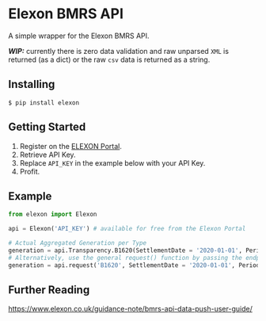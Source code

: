 # Elexon BMRS API

A simple wrapper for the Elexon BMRS API.

***WIP:*** currently there is zero data validation and raw unparsed `XML` is returned (as a dict)
or the raw `csv` data is returned as a string.

## Installing

```Shell
$ pip install elexon
```

## Getting Started
 1. Register on the [ELEXON Portal](https://www.elexonportal.co.uk).
 2. Retrieve API Key.
 3. Replace `API_KEY` in the example below with your API Key.
 4. Profit.

## Example

```python
from elexon import Elexon

api = Elexon('API_KEY') # available for free from the Elexon Portal

# Actual Aggregated Generation per Type
generation = api.Transparency.B1620(SettlementDate = '2020-01-01', Period = '5')
# Alternatively, use the general request() function by passing the endpoint in with the arguments:
generation = api.request('B1620', SettlementDate = '2020-01-01', Period = '5')
```

## Further Reading

https://www.elexon.co.uk/guidance-note/bmrs-api-data-push-user-guide/
